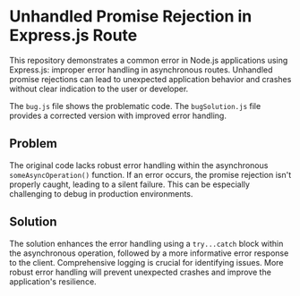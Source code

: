# Unhandled Promise Rejection in Express.js Route

This repository demonstrates a common error in Node.js applications using Express.js: improper error handling in asynchronous routes.  Unhandled promise rejections can lead to unexpected application behavior and crashes without clear indication to the user or developer.

The `bug.js` file shows the problematic code. The `bugSolution.js` file provides a corrected version with improved error handling.

## Problem

The original code lacks robust error handling within the asynchronous `someAsyncOperation()` function. If an error occurs, the promise rejection isn't properly caught, leading to a silent failure. This can be especially challenging to debug in production environments.

## Solution

The solution enhances the error handling using a `try...catch` block within the asynchronous operation, followed by a more informative error response to the client. Comprehensive logging is crucial for identifying issues. More robust error handling will prevent unexpected crashes and improve the application's resilience.
